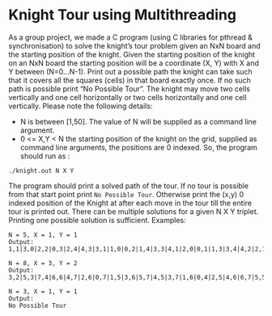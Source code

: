 # Knight Tour using Multithreading
As a group project, we made a C program (using C libraries for pthread & synchronisation) to solve the knight’s tour problem given an NxN board and the starting position of the knight. Given the starting position of the knight on an NxN board the starting position will be a coordinate (X, Y) with X and Y between (N=0…N-1). Print out a possible path the knight can take such that it covers all the squares (cells) in that board exactly once. If no such path is possible print “No Possible Tour”. The knight may move two cells vertically and one cell horizontally or two cells horizontally and one cell vertically. Please note the following details:
- N is between [1,50]. The value of N will be supplied as a command line argument. 
- 0 <= X,Y < N the starting position of the knight on the grid, supplied as command line arguments, the positions are 0 indexed.
So, the program should run as : 
```
./knight.out N X Y
```
The program should print a solved path of the tour. If no tour is possible from that start point print ```No Possible Tour```. Otherwise print the (x,y) 0 indexed position of the Knight at after each move in the tour till the entire tour is printed out.
There can be multiple solutions for a given N X Y triplet. Printing one possible solution is sufficient.
Examples:
```
N = 5, X = 1, Y = 1
Output:
1,1|3,0|2,2|0,3|2,4|4,3|3,1|1,0|0,2|1,4|3,3|4,1|2,0|0,1|1,3|3,4|4,2|2,1|4,0|3,2|4,4|2,3|0,4|1,2|0,0|
```
```
N = 8, X = 3, Y = 2
Output:
3,2|5,3|7,4|6,6|4,7|2,6|0,7|1,5|3,6|5,7|4,5|3,7|1,6|0,4|2,5|4,6|6,7|5,5|7,6|6,4|5,6|7,7|6,5|4,4|2,3|3,5|2,7|0,6|1,4|3,3|5,2|4,0|6,1|7,3|5,4|7,5|6,3|7,1|5,0|3,1|1,0|0,2|2,1|0,0|1,2|2,0|0,1|1,3|3,4|4,2|3,0|1,1|0,3|2,2|4,1|6,0|7,2|5,1|7,0|6,2|4,3|2,4|0,5|1,7|
```
```
N = 3, X = 1, Y = 1
Output:
No Possible Tour
```
